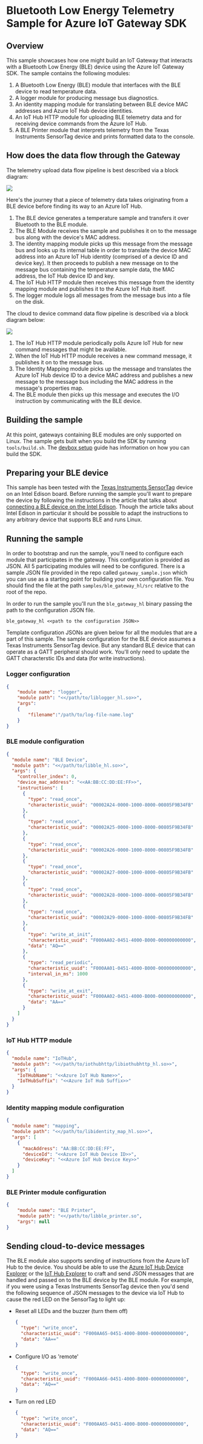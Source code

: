 Bluetooth Low Energy Telemetry Sample for Azure IoT Gateway SDK
===============================================================

Overview
--------

This sample showcases how one might build an IoT Gateway that interacts with a 
Bluetooth Low Energy (BLE) device using the Azure IoT Gateway SDK. The sample 
contains the following modules:

  1. A Bluetooth Low Energy (BLE) module that interfaces with the BLE device to
     read temperature data.
  2. A logger module for producing message bus diagnostics.
  3. An identity mapping module for translating between BLE device MAC addresses
     and Azure IoT Hub device identities.
  4. An IoT Hub HTTP module for uploading BLE telemetry data and for receiving
     device commands from the Azure IoT Hub.
  5. A BLE Printer module that interprets telemetry from the Texas Instruments
     SensorTag device and prints formatted data to the console.

How does the data flow through the Gateway
------------------------------------------

The telemetry upload data flow pipeline is best described via a block diagram:

![](./media/gateway_ble_upload_data_flow.png)

Here's the journey that a piece of telemetry data takes originating from a BLE
device before finding its way to an Azure IoT Hub.

  1. The BLE device generates a temperature sample and transfers it over
     Bluetooth to the BLE module.
  2. The BLE Module receives the sample and publishes it on to the message bus
     along with the device's MAC address.
  3. The identity mapping module picks up this message from the message bus and
     looks up its internal table in order  to translate the device MAC address 
     into an Azure IoT Hub identity (comprised of a device ID and device key). 
     It then proceeds to publish a new message on to the message bus containing 
     the temperature sample data, the MAC address, the IoT Hub device ID and
     key.
  4. The IoT Hub HTTP module then receives this message from the identity
     mapping module and publishes it to the Azure IoT Hub itself.
  5. The logger module logs all messages from the message bus into a file on
     the disk.

The cloud to device command data flow pipeline is described via a block diagram
below:

![](./media/gateway_ble_command_data_flow.png)

  1. The IoT Hub HTTP module periodically polls Azure IoT Hub for new command
     messages that might be available.
  2. When the IoT Hub HTTP module receives a new command message, it publishes
     it on to the message bus.
  3. The Identity Mapping module picks up the message and translates the Azure
     IoT Hub device ID to a device MAC address and publishes a new message to
     the message bus including the MAC address in the message's properties map.
  4. The BLE module then picks up this message and executes the I/O instruction
     by communicating with the BLE device.

Building the sample
-------------------

At this point, gateways containing BLE modules are only supported on Linux. The
sample gets built when you build the SDK by running `tools/build.sh`.  The
[devbox setup](devbox_setup.md) guide has information on how you can build the
SDK.

Preparing your BLE device
-------------------------

This sample has been tested with the [Texas Instruments SensorTag](http://www.ti.com/ww/en/wireless_connectivity/sensortag2015/index.html)
device on an Intel Edison board. Before running the sample you'll want to
prepare the device by following the instructions in the article that talks about
[connecting a BLE device on the Intel Edison](./connecting_to_ble_device_on_intel_edison.md).
Though the article talks about Intel Edison in particular it should be possible
to adapt the instructions to any arbitrary device that supports BLE and
runs Linux.

Running the sample
------------------

In order to bootstrap and run the sample, you'll need to configure each module
that participates in the gateway. This configuration is provided as JSON. All
5 participating modules will need to be configured. There is a sample JSON file
provided in the repo called `gateway_sample.json` which you can use as a
starting point for building your own configuration file. You should find the
file at the path `samples/ble_gateway_hl/src` relative to the root of the repo.

In order to run the sample you'll run the `ble_gateway_hl` binary passing the
path to the configuration JSON file.

```
ble_gateway_hl <<path to the configuration JSON>>
```

Template configuration JSONs are given below for all the modules that are a part
of this sample. The sample configuration for the BLE device assumes a Texas
Instruments SensorTag device. But any standard BLE device that can operate as a
GATT peripheral should work. You'll only need to update the GATT characterstic
IDs and data (for write instructions). 

### Logger configuration

```json
{
    "module name": "logger",
    "module path": "<</path/to/liblogger_hl.so>>",
    "args":
    {
        "filename":"/path/to/log-file-name.log"
    }
}
```

### BLE module configuration

```json
{
  "module name": "BLE Device",
  "module path": "<</path/to/libble_hl.so>>",
  "args": {
    "controller_index": 0,
    "device_mac_address": "<<AA:BB:CC:DD:EE:FF>>",
    "instructions": [
      {
        "type": "read_once",
        "characteristic_uuid": "00002A24-0000-1000-8000-00805F9B34FB"
      },
      {
        "type": "read_once",
        "characteristic_uuid": "00002A25-0000-1000-8000-00805F9B34FB"
      },
      {
        "type": "read_once",
        "characteristic_uuid": "00002A26-0000-1000-8000-00805F9B34FB"
      },
      {
        "type": "read_once",
        "characteristic_uuid": "00002A27-0000-1000-8000-00805F9B34FB"
      },
      {
        "type": "read_once",
        "characteristic_uuid": "00002A28-0000-1000-8000-00805F9B34FB"
      },
      {
        "type": "read_once",
        "characteristic_uuid": "00002A29-0000-1000-8000-00805F9B34FB"
      },
      {
        "type": "write_at_init",
        "characteristic_uuid": "F000AA02-0451-4000-B000-000000000000",
        "data": "AQ=="
      },
      {
        "type": "read_periodic",
        "characteristic_uuid": "F000AA01-0451-4000-B000-000000000000",
        "interval_in_ms": 1000
      },
      {
        "type": "write_at_exit",
        "characteristic_uuid": "F000AA02-0451-4000-B000-000000000000",
        "data": "AA=="
      }
    ]
  }
}
```

### IoT Hub HTTP module

```json
{
  "module name": "IoTHub",
  "module path": "<</path/to/iothubhttp/libiothubhttp_hl.so>>",
  "args": {
    "IoTHubName": "<<Azure IoT Hub Name>>",
    "IoTHubSuffix": "<<Azure IoT Hub Suffix>>"
  }
}
```

### Identity mapping module configuration

```json
{
  "module name": "mapping",
  "module path": "<</path/to/libidentity_map_hl.so>>",
  "args": [
    {
      "macAddress": "AA:BB:CC:DD:EE:FF",
      "deviceId": "<<Azure IoT Hub Device ID>>",
      "deviceKey": "<<Azure IoT Hub Device Key>>"
    }
  ]
}
```

### BLE Printer module configuration

```json
{
    "module name": "BLE Printer",
    "module path": "<</path/to/libble_printer.so",
    "args": null
}
```

Sending cloud-to-device messages
--------------------------------

The BLE module also supports sending of instructions from the Azure IoT Hub to
the device. You should be able to use the
[Azure IoT Hub Device Explorer](https://github.com/Azure/azure-iot-sdks/blob/master/tools/DeviceExplorer/doc/how_to_use_device_explorer.md) or the [IoT Hub Explorer](https://github.com/Azure/azure-iot-sdks/tree/master/tools/iothub-explorer)
to craft and send JSON messages that are handled and passed on to the BLE device
by the BLE module. For example, if you were using a Texas Instruments SensorTag
device then you'd send the following sequence of JSON messages to the device
via IoT Hub to cause the red LED on the SensorTag to light up:

  - Reset all LEDs and the buzzer (turn them off)

    ```json
    {
      "type": "write_once",
      "characteristic_uuid": "F000AA65-0451-4000-B000-000000000000",
      "data": "AA=="
    }
    ```

  - Configure I/O as 'remote'

    ```json
    {
      "type": "write_once",
      "characteristic_uuid": "F000AA66-0451-4000-B000-000000000000",
      "data": "AQ=="
    }
    ```

  - Turn on red LED

    ```json
    {
      "type": "write_once",
      "characteristic_uuid": "F000AA65-0451-4000-B000-000000000000",
      "data": "AQ=="
    }
    ```
